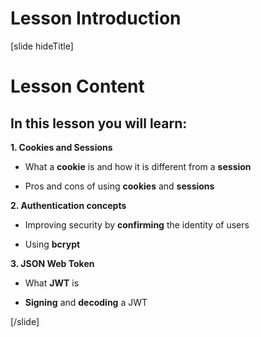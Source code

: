 # Lesson Introduction

[slide hideTitle]
# Lesson Content

## In this lesson you will learn:

**1. Cookies and Sessions**

- What a **cookie** is and how it is different from a **session**

- Pros and cons of using **cookies** and **sessions**

**2. Authentication concepts**

- Improving security by **confirming** the identity of users

- Using **bcrypt**

**3. JSON Web Token**

- What **JWT** is

- **Signing** and **decoding** a JWT

[/slide]
